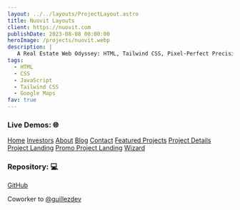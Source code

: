 ```yaml
---
layout: ../../layouts/ProjectLayout.astro
title: Nuovit Layouts
client: https://nuovit.com
publishDate: 2023-08-08 00:00:00
heroImage: /projects/nuovit.webp
description: |
   A Real Estate Web Odyssey: HTML, Tailwind CSS, Pixel-Perfect Precision, and More
tags:
  - HTML
  - CSS
  - JavaScript
  - Tailwind CSS
  - Google Maps
fav: true
---
```


### Live Demos: 🌐

<div class="flex flex-col gap-1 w-fit">
  <a href="https://nuovit.vercel.app" target="_blank">Home</a>
  <a href="https://nuovit.vercel.app/inversores.html" target="_blank">Investors</a>
  <a href="https://nuovit.vercel.app/about.html" target="_blank">About</a>
  <a href="https://nuovit.vercel.app/blog.html" target="_blank">Blog</a>
  <a href="https://nuovit.vercel.app/contacto.html" target="_blank">Contact</a>
  <a href="https://nuovit.vercel.app/proyectos-destacados.html" target="_blank">Featured Projects</a>
  <a href="https://nuovit.vercel.app/ficha-proyecto.html" target="_blank">Project Details</a>
  <a href="https://nuovit.vercel.app/landing-proyecto.html" target="_blank">Project Landing</a>
  <a href="https://nuovit.vercel.app/landing-proyecto-promo.html" target="_blank">Promo Project Landing</a>
  <a href="https://nuovit.vercel.app/wizard.html" target="_blank">Wizard</a>
</div>




### Repository: 💻
  <a href="https://github.com/fgbyte/nuovit" target="_blank">GitHub</a>


Coworker to <a href="https://github.com/guillezdev" target="_blank">@guillezdev</a>



